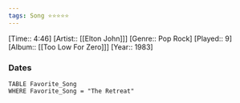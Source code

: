 ```yaml
---
tags: Song ⭐⭐⭐⭐⭐ 
---
```

[Time:: 4:46]
[Artist:: [[Elton John]]]
[Genre:: Pop Rock]
[Played:: 9]
[Album:: [[Too Low For Zero]]]
[Year:: 1983]
### Dates
````dataview
TABLE Favorite_Song
WHERE Favorite_Song = "The Retreat"
````
